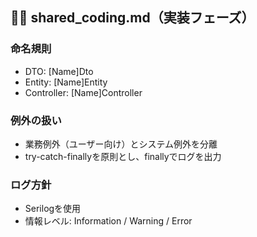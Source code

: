 ## 🧑‍💻 shared_coding.md（実装フェーズ）

### 命名規則
- DTO: [Name]Dto
- Entity: [Name]Entity
- Controller: [Name]Controller

### 例外の扱い
- 業務例外（ユーザー向け）とシステム例外を分離
- try-catch-finallyを原則とし、finallyでログを出力

### ログ方針
- Serilogを使用
- 情報レベル: Information / Warning / Error
